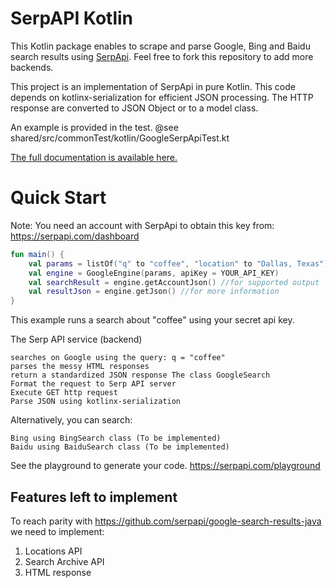 SerpAPI Kotlin
==============

This Kotlin package enables to scrape and parse Google, Bing and Baidu search results 
using [SerpApi](https://serpapi.com). Feel free to fork this repository to add more backends.

This project is an implementation of SerpApi in pure Kotlin.
This code depends on kotlinx-serialization for efficient JSON processing.
The HTTP response are converted to JSON Object or to a model class.

An example is provided in the test.
@see shared/src/commonTest/kotlin/GoogleSerpApiTest.kt

[The full documentation is available here.](https://serpapi.com/search-api)

Quick Start
===========

Note: You need an account with SerpApi to obtain this key from: https://serpapi.com/dashboard

```kotlin
fun main() {
    val params = listOf("q" to "coffee", "location" to "Dallas, Texas")
    val engine = GoogleEngine(params, apiKey = YOUR_API_KEY)
    val searchResult = engine.getAccountJson() //for supported output
    val resultJson = engine.getJson() //for more information
}
```

This example runs a search about "coffee" using your secret api key.

The Serp API service (backend)

    searches on Google using the query: q = "coffee"
    parses the messy HTML responses
    return a standardized JSON response The class GoogleSearch
    Format the request to Serp API server
    Execute GET http request
    Parse JSON using kotlinx-serialization

Alternatively, you can search:

    Bing using BingSearch class (To be implemented)
    Baidu using BaiduSearch class (To be implemented)

See the playground to generate your code. https://serpapi.com/playground

Features left to implement
--------------------------

To reach parity with https://github.com/serpapi/google-search-results-java we need to implement:

1. Locations API
2. Search Archive API
3. HTML response
